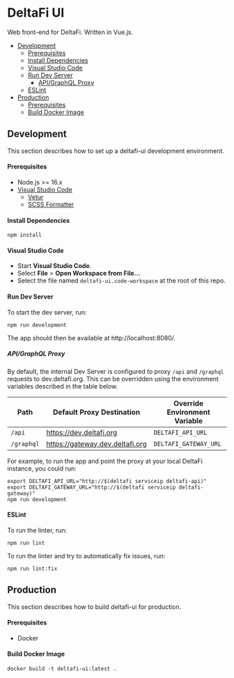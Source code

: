 # DeltaFi UI

Web front-end for DeltaFi. Written in Vue.js.

- [Development](#development)
  - [Prerequisites](#prerequisites)
  - [Install Dependencies](#install-dependencies)
  - [Visual Studio Code](#visual-studio-code)
  - [Run Dev Server](#run-dev-server)
    - [API/GraphQL Proxy](#apigraphql-proxy)
  - [ESLint](#eslint)
- [Production](#production)
  - [Prerequisites](#prerequisites-1)
  - [Build Docker Image](#build-docker-image)

## Development

This section describes how to set up a deltafi-ui development environment.

#### Prerequisites

- Node.js >= 16.x
- [Visual Studio Code](https://code.visualstudio.com/)
  - [Vetur](https://marketplace.visualstudio.com/items?itemName=octref.vetur)
  - [SCSS Formatter](https://marketplace.visualstudio.com/items?itemName=sibiraj-s.vscode-scss-formatter)

#### Install Dependencies

    npm install

#### Visual Studio Code

- Start **Visual Studio Code**.
- Select **File** > **Open Workspace from File...**
- Select the file named `deltafi-ui.code-workspace` at the root of this repo.

#### Run Dev Server

To start the dev server, run:

    npm run development

The app should then be available at http://localhost:8080/.

##### API/GraphQL Proxy

By default, the internal Dev Server is configured to proxy `/api` and `/graphql` requests to dev.deltafi.org. This can be overridden using the environment variables described in the table below.

| Path       | Default Proxy Destination       | Override Environment Variable |
| ---------- | ------------------------------- | ----------------------------- |
| `/api`     | https://dev.deltafi.org         | `DELTAFI_API_URL`             |
| `/graphql` | https://gateway.dev.deltafi.org | `DELTAFI_GATEWAY_URL`         |

For example, to run the app and point the proxy at your local DeltaFi instance, you could run:

    export DELTAFI_API_URL="http://$(deltafi serviceip deltafi-api)"
    export DELTAFI_GATEWAY_URL="http://$(deltafi serviceip deltafi-gateway)"
    npm run development

#### ESLint

To run the linter, run:

    npm run lint

To run the linter and try to automatically fix issues, run:

    npm run lint:fix

## Production

This section describes how to build deltafi-ui for production.

#### Prerequisites

- Docker

#### Build Docker Image

    docker build -t deltafi-ui:latest .
